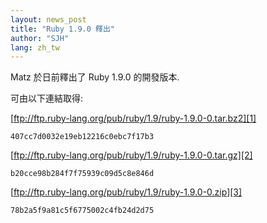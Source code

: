 ```yaml
---
layout: news_post
title: "Ruby 1.9.0 釋出"
author: "SJH"
lang: zh_tw
---
```


Matz 於日前釋出了 Ruby 1.9.0 的開發版本.

可由以下連結取得:

[ftp://ftp.ruby-lang.org/pub/ruby/1.9/ruby-1.9.0-0.tar.bz2][1]

    407cc7d0032e19eb12216c0ebc7f17b3

[ftp://ftp.ruby-lang.org/pub/ruby/1.9/ruby-1.9.0-0.tar.gz][2]

    b20cce98b284f7f75939c09d5c8e846d

[ftp://ftp.ruby-lang.org/pub/ruby/1.9/ruby-1.9.0-0.zip][3]

    78b2a5f9a81c5f6775002c4fb24d2d75



[1]: ftp://ftp.ruby-lang.org/pub/ruby/1.9/ruby-1.9.0-0.tar.bz2
[2]: ftp://ftp.ruby-lang.org/pub/ruby/1.9/ruby-1.9.0-0.tar.gz
[3]: ftp://ftp.ruby-lang.org/pub/ruby/1.9/ruby-1.9.0-0.zip
